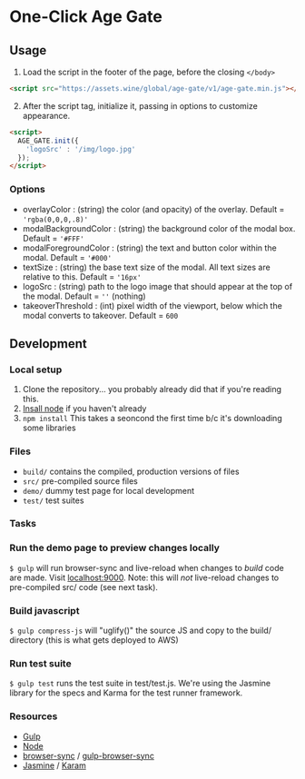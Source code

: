 # One-Click Age Gate

## Usage

1. Load the script in the footer of the page, before the closing `</body>`

```html
<script src="https://assets.wine/global/age-gate/v1/age-gate.min.js"></script>
```

2. After the script tag, initialize it, passing in options to customize appearance.

```html
<script>
  AGE_GATE.init({
    'logoSrc' : '/img/logo.jpg'
  });
</script>
```

### Options

* overlayColor : (string) the color (and opacity) of the overlay. Default = `'rgba(0,0,0,.8)'`
* modalBackgroundColor : (string) the background color of the modal box. Default = `'#FFF'`
* modalForegroundColor : (string) the text and button color within the modal. Default = `'#000'`
* textSize : (string) the base text size of the modal. All text sizes are relative to this. Default = `'16px'`
* logoSrc : (string) path to the logo image that should appear at the top of the modal. Default = `''` (nothing)
* takeoverThreshold : (int) pixel width of the viewport, below which the modal converts to takeover. Default = `600`

## Development

### Local setup

1. Clone the repository... you probably already did that if you're reading this.
1. [Insall node](https://nodejs.org/en/download/) if you haven't already 
1. `npm install` This takes a seoncond the first time b/c it's downloading some libraries

### Files

* `build/` contains the compiled, production versions of files
* `src/` pre-compiled source files
* `demo/` dummy test page for local development
* `test/` test suites

### Tasks

### Run the demo page to preview changes locally
`$ gulp` will run browser-sync and live-reload when changes to _build_ code are made. Visit [localhost:9000](http://localhost:9000). Note: this will _not_ live-reload changes to pre-compiled src/ code (see next task).

### Build javascript
`$ gulp compress-js` will "uglify()" the source JS and copy to the build/ directory (this is what gets deployed to AWS)

### Run test suite
`$ gulp test` runs the test suite in test/test.js. We're using the Jasmine library for the specs and Karma for the test runner framework.

### Resources

* [Gulp](http://gulpjs.com/)
* [Node](https://nodejs.org/en/)
* [browser-sync](https://browsersync.io/) / [gulp-browser-sync](https://www.browsersync.io/docs/gulp)
* [Jasmine](https://jasmine.github.io/2.0/introduction.html) / [Karam](https://karma-runner.github.io/1.0/index.html)
